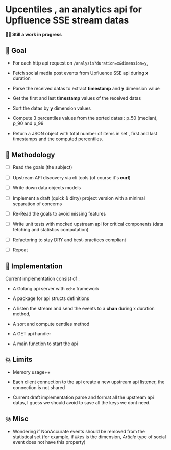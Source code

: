 # Upcentiles , an analytics api for Upfluence SSE stream datas

**🧑‍🔬 Still a work in progress**

## 🥅  Goal

- For each http api request on `/analysis?duration=x&dimension=y`,

- Fetch social media post events from Upfluence SSE api during **x** duration

- Parse the received datas to extract **timestamp** and **y** dimension value

- Get the first and last **timestamp** values of the received datas

- Sort the datas by **y** dimension values

- Compute 3 percentiles values from the sorted datas : p_50 (median), p_90 and p_99

- Return a JSON object with total number of items in set , first and last timestamps and the computed percentiles.

## 📓 Methodology

- [ ] Read the goals (the subject)

- [ ] Upstream API discovery via cli tools (of course it's **curl**)

- [ ] Write down data objects models

- [ ] Implement a draft (quick & dirty) project version with a minimal separation of concerns

- [ ] Re-Read the goals to avoid missing features

- [ ] Write unit tests with mocked upstream api for critical components (data fetching and statistics computation)

- [ ] Refactoring to stay DRY and best-practices compliant

- [ ] Repeat

## 📓 Implementation

Current implementation consist of :

- A Golang api server with `echo` framework

- A package for api structs definitions

- A listen the stream and send the events to a **chan** during x duration method, 

- A sort and compute centiles method

- A GET api handler

- A main function to start the api

## 💥 Limits

- Memory usage++

- Each client connection to the api create a new upstream api listener, the connection is not shared

- Current draft implementation parse and format all the upstream api datas, I guess we should avoid to save all the keys we dont need.

## 💥 Misc

- Wondering if NonAccurate events should be removed from the statistical set (for example, if _likes_ is the dimension, _Article_ type of social event does not have this property)
